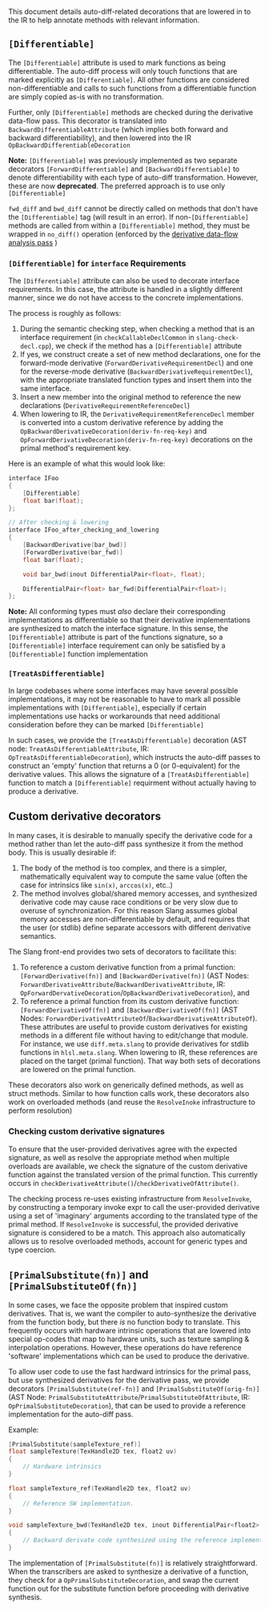 This document details auto-diff-related decorations that are lowered in to the IR to help annotate methods with relevant information.

## `[Differentiable]`
The `[Differentiable]` attribute is used to mark functions as being differentiable. The auto-diff process will only touch functions that are marked explicitly as `[Differentiable]`. All other functions are considered non-differentiable and calls to such functions from a differentiable function are simply copied as-is with no transformation.

Further, only `[Differentiable]` methods are checked during the derivative data-flow pass. This decorator is translated into `BackwardDifferentiableAttribute` (which implies both forward and backward differentiability), and then lowered into the IR `OpBackwardDifferentiableDecoration`

**Note:** `[Differentiable]` was previously implemented as two separate decorators `[ForwardDifferentiable]` and `[BackwardDifferentiable]` to denote differentiability with each type of auto-diff transformation. However, these are now **deprecated**. The preferred approach is to use only `[Differentiable]`

`fwd_diff` and `bwd_diff` cannot be directly called on methods that don't have the `[Differentiable]` tag (will result in an error). If non-`[Differentiable]` methods are called from within a `[Differentiable]` method, they must be wrapped in `no_diff()` operation (enforced by the [derivative data-flow analysis pass](./types.md#derivative-data-flow-analysis) )

### `[Differentiable]` for `interface` Requirements
The `[Differentiable]` attribute can also be used to decorate interface requirements. In this case, the attribute is handled in a slightly different manner, since we do not have access to the concrete implementations.

The process is roughly as follows:
1. During the semantic checking step, when checking a method that is an interface requirement (in `checkCallableDeclCommon` in `slang-check-decl.cpp`), we check if the method has a `[Differentiable]` attribute
2. If yes, we construct create a set of new method declarations, one for the forward-mode derivative (`ForwardDerivativeRequirementDecl`) and one for the reverse-mode derivative (`BackwardDerivativeRequirementDecl`), with the appropriate translated function types and insert them into the same interface.
3. Insert a new member into the original method to reference the new declarations (`DerivativeRequirementReferenceDecl`)
4. When lowering to IR, the `DerivativeRequirementReferenceDecl` member is converted into a custom derivative reference by adding the `OpBackwardDerivativeDecoration(deriv-fn-req-key)` and `OpForwardDerivativeDecoration(deriv-fn-req-key)` decorations on the primal method's requirement key.

Here is an example of what this would look like:

```C
interface IFoo
{
    [Differentiable]
    float bar(float);
};

// After checking & lowering
interface IFoo_after_checking_and_lowering
{
    [BackwardDerivative(bar_bwd)]
    [ForwardDerivative(bar_fwd)]
    float bar(float);

    void bar_bwd(inout DifferentialPair<float>, float);

    DifferentialPair<float> bar_fwd(DifferentialPair<float>);
};
```

**Note:** All conforming types must _also_ declare their corresponding implementations as differentiable so that their derivative implementations are synthesized to match the interface signature. In this sense, the `[Differentiable]` attribute is part of the functions signature, so a `[Differentiable]` interface requirement can only be satisfied by a `[Differentiable]` function implementation

### `[TreatAsDifferentiable]`
In large codebases where some interfaces may have several possible implementations, it may not be reasonable to have to mark all possible implementations with `[Differentiable]`, especially if certain implementations use hacks or workarounds that need additional consideration before they can be marked `[Differentiable]`

In such cases, we provide the `[TreatAsDifferentiable]` decoration (AST node: `TreatAsDifferentiableAttribute`, IR: `OpTreatAsDifferentiableDecoration`), which instructs the auto-diff passes to construct an 'empty' function that returns a 0 (or 0-equivalent) for the derivative values. This allows the signature of a `[TreatAsDifferentiable]` function to match a `[Differentiable]` requirment without actually having to produce a derivative.

## Custom derivative decorators
In many cases, it is desirable to manually specify the derivative code for a method rather than let the auto-diff pass synthesize it from the method body. This is usually desirable if:
1. The body of the method is too complex, and there is a simpler, mathematically equivalent way to compute the same value (often the case for intrinsics like `sin(x)`, `arccos(x)`, etc..)
2. The method involves global/shared memory accesses, and synthesized derivative code may cause race conditions or be very slow due to overuse of synchronization. For this reason Slang assumes global memory accesses are non-differentiable by default, and requires that the user (or stdlib) define separate accessors with different derivative semantics.

The Slang front-end provides two sets of decorators to facilitate this:
1. To reference a custom derivative function from a primal function: `[ForwardDerivative(fn)]` and `[BackwardDerivative(fn)]` (AST Nodes: `ForwardDerivativeAttribute`/`BackwardDerivativeAttribute`, IR: `OpForwardDervativeDecoration`/`OpBackwardDerivativeDecoration`), and 
2. To reference a primal function from its custom derivative function: `[ForwardDerivativeOf(fn)]` and `[BackwardDerivativeOf(fn)]` (AST Nodes: `ForwardDerivativeAttributeOf`/`BackwardDerivativeAttributeOf`). These attributes are useful to provide custom derivatives for existing methods in a different file without having to edit/change that module. For instance, we use `diff.meta.slang` to provide derivatives for stdlib functions in `hlsl.meta.slang`. When lowering to IR, these references are placed on the target (primal function). That way both sets of decorations are lowered on the primal function.

These decorators also work on generically defined methods, as well as struct methods. Similar to how function calls work, these decorators also work on overloaded methods (and reuse the `ResolveInoke` infrastructure to perform resolution)

### Checking custom derivative signatures
To ensure that the user-provided derivatives agree with the expected signature, as well as resolve the appropriate method when multiple overloads are available, we check the signature of the custom derivative function against the translated version of the primal function. This currently occurs in `checkDerivativeAttribute()`/`checkDerivativeOfAttribute()`. 

The checking process re-uses existing infrastructure from `ResolveInvoke`, by constructing a temporary invoke expr to call the user-provided derivative using a set of 'imaginary' arguments according to the translated type of the primal method. If `ResolveInvoke` is successful, the provided derivative signature is considered to be a match. This approach also automatically allows us to resolve overloaded methods, account for generic types and type coercion.

## `[PrimalSubstitute(fn)]` and `[PrimalSubstituteOf(fn)]`
In some cases, we face the opposite problem that inspired custom derivatives. That is, we want the compiler to auto-synthesize the derivative from the function body, but there _is_ no function body to translate.
This frequently occurs with hardware intrinsic operations that are lowered into special op-codes that map to hardware units, such as texture sampling & interpolation operations. 
However, these operations do have reference 'software' implementations which can be used to produce the derivative.

To allow user code to use the fast hardward intrinsics for the primal pass, but use synthesized derivatives for the derivative pass, we provide decorators `[PrimalSubstitute(ref-fn)]` and `[PrimalSubstituteOf(orig-fn)]` (AST Node: `PrimalSubstituteAttribute`/`PrimalSubstituteOfAttribute`, IR: `OpPrimalSubstituteDecoration`), that can be used to provide a reference implementation for the auto-diff pass.

Example:
```C
[PrimalSubstitute(sampleTexture_ref)]
float sampleTexture(TexHandle2D tex, float2 uv)
{
    // Hardware intrinsics
}

float sampleTexture_ref(TexHandle2D tex, float2 uv)
{
    // Reference SW implementation.
}

void sampleTexture_bwd(TexHandle2D tex, inout DifferentialPair<float2> dp_uv, float dOut)
{
    // Backward derivate code synthesized using the reference implementation.
}
```

The implementation of `[PrimalSubstitute(fn)]` is relatively straightforward. When the transcribers are asked to synthesize a derivative of a function, they check for a `OpPrimalSubstituteDecoration`, and swap the current function out for the substitute function before proceeding with derivative synthesis.